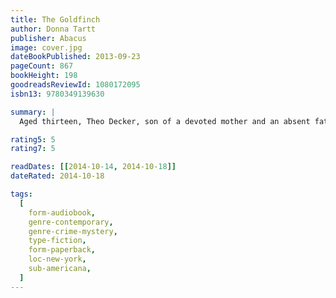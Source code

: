 ```yaml
---
title: The Goldfinch
author: Donna Tartt
publisher: Abacus
image: cover.jpg
dateBookPublished: 2013-09-23
pageCount: 867
bookHeight: 198
goodreadsReviewId: 1080172095
isbn13: 9780349139630

summary: |
  Aged thirteen, Theo Decker, son of a devoted mother and an absent father, miraculously survives an accident that otherwise tears his life apart. Alone and rudderless in New York, he is taken in by the family of a wealthy friend. Theo is tormented by longing for his mother and down the years clings to the thing that most reminds him of her: a small, strangely captivating painting that ultimately draws him into the criminal underworld.

rating5: 5
rating7: 5

readDates: [[2014-10-14, 2014-10-18]]
dateRated: 2014-10-18

tags:
  [
    form-audiobook,
    genre-contemporary,
    genre-crime-mystery,
    type-fiction,
    form-paperback,
    loc-new-york,
    sub-americana,
  ]
---
```


